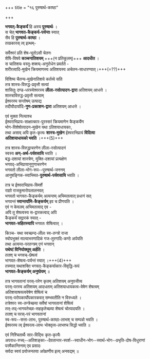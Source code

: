 +++
title = "१६ पुरुषार्थ-काष्ठा"

+++

**भगवत्-कैङ्कर्यं** हि अस्य **पुरुषार्थः** ।  
स चेत् **भागवत-कैङ्कर्य-पर्यन्तः** स्यात्  
सैव हि **पुरुषार्थ-काष्ठा** ।  
तत्प्रकारस् त्व् इत्थम्-  

सर्वेश्वरं प्रति शेष-भूतोऽसौ चेतनः  
शेषि-विषये **कञ्चनातिशयम्** +++(न प्रतिकूलम्)+++ **आदधीत** ।  
स चातिशयः वस्तु-शक्त्य्-अनुरोधेन प्रवर्तते -  
शरीरत्वादि-मुखेन क्रियमाणस्य अतिशयस्य अचेतन-साधारण्यात्।+++(=??)+++  

विशिष्य चैतन्य-मुखेनातिशये कर्तव्ये सति  
तत्र शास्त्र-विरुद्ध-प्रवृत्तौ सत्यां  
शासितुः दण्ड-धरस्येश्वरस्य **लीला-रसोत्पादन-द्वारा** अतिशयम् आधत्ते ।  
शास्त्राविरुद्ध-प्रवृत्तौ सत्याम्  
ईश्वरस्य सन्तोषम् उत्पाद्य  
तदीयौदार्यादि-**गुण-प्रकाशन-द्वारा** अतिशयम् आधत्ते ।

एवं मुक्ता नित्याश्च  
ईश्वराभिप्राय-साक्षात्कार-पुरस्सरं क्रियमाणेन कैङ्कर्येण  
भोग-विशेषोत्पादन-मुखेन यथा ऽतिशयाधायकाः,  
तथा असाव् अपि कृत-कृत्यः **शास्त्र-मुखेन** ईश्वराभिप्रायं **विदित्वा**  
**अतिशयाधायको भवति** ।+++(5)+++ 

तत्र शास्त्र-विरुद्धाचरणेन लीला-रसोत्पादनं  
स्वस्य **अन्-अर्थ-पर्यवसायि** भवति ।  
बद्ध-दशायां शास्त्रेण, मुक्ति-दशायां प्रत्यक्षेण  
भगवद्-अभिप्रायानुगुणाचरणेन  
भगवतो लीला-भोग-रूप--पुरुषार्थ-जननम्  
आनुषङ्गिक-स्वाभिमत-**पुरुषार्थ-पर्यवसायि** भवति ।

तत्र च ईश्वराभिप्राय-विमर्शे  
राज्ञो राजकुमारोपलालनवत्  
भगवतो भागवत-कैङ्कर्यम् अत्यन्तम् अभिमतत्वात् प्रधानं सत्  
भगवन्तं **स्वान्तर्यामि-कैङ्कर्यम्** इव च प्रीणयति ।  
एवं न केवलम् अभिमतत्वाद् एव -  
अपि तु शेषत्वस्य स-द्वारकत्वाद् अपि  
कैङ्कर्यं सद्वारकं स्यात् -  
**भागवत-सहितस्यापि** भगवतः शेषित्वात् ।  

किञ्च- यथा स्वच्छन्द-लीलः स्व-तन्त्रो राजा  
स्वोपभुक्तं माल्याभरणादिकं गज-तुरगादि-कण्ठे अर्पयति  
तथा अत्यन्त-परतन्त्रम् एनं भगवान्  
**यथेष्टं विनियोक्तुम् अर्हति** ।  
ततश् च भगवच्-छेषत्वं  
भागवत-शेषत्व-पर्यन्तं स्यात् ।+++(4)+++  
तस्मात् यथाशक्ति भगवत्-कैङ्कर्याकार-विवृद्धि-रूपं  
**भागवत-कैङ्कर्यम् अनुष्ठेयम्** ॥

तत्र भागवतानां परस्-परेण कृतम् अतिशयम् अनुपजीव्य  
परस्-परस्य अतिशयम् आदधताम् अतिशयाधायकत्व-वेषेण शेषत्वम्  
अतिशयाश्रयत्ववेषेण शेषित्वं च  
परस्-परोपकार्योपकारकवत् सम्भवतीति न विरुध्यते ।  
तत्रेश्वरः स्व-तन्त्रेच्छया सर्वेषां भागवतानां शेषित्वं  
तत्-तद्-भागवतेच्छा-सहकृतेच्छया शेषत्वं चोत्पादयति ।  
ततश् च परस्-परं भागवतानां  
स्व-रूप--सत्ता-लाभः, पुरुषार्थ-काष्ठा-लाभश् च सम्पन्नो भवति ।  
ईश्वरस्य त्व् ईश्वरत्व-लाभः भोक्तृत्व-लाभश्च सिद्धो भवति ॥

एवं निश्चितार्थैः सार-विद्भिः कृत-कृत्यैः  
अपराध-रुच्य्--अतिशङ्का--देवतान्तर-स्पर्श--स्वाधीन-भोग--स्वार्थ-भोग--प्रभृति-दोष-विधुराणां  
परमैकान्तिनाम् एव प्रसादः  
सर्वदा स्वयं प्रयोजनतया अपेक्षणीय इत्य् अनवद्यम् ॥
